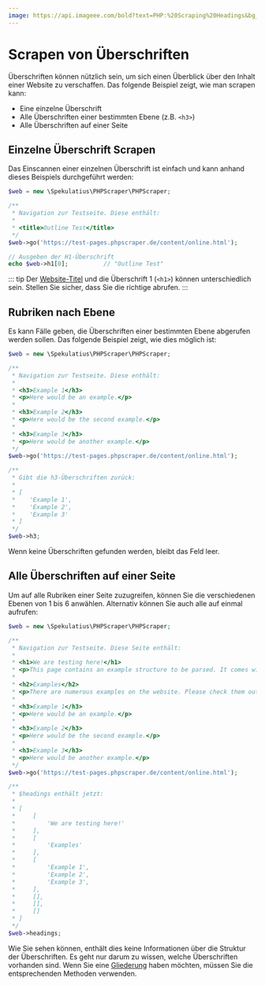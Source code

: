 ```yaml
---
image: https://api.imageee.com/bold?text=PHP:%20Scraping%20Headings&bg_image=https://images.unsplash.com/photo-1542762933-ab3502717ce7
---
```


# Scrapen von Überschriften

Überschriften können nützlich sein, um sich einen Überblick über den Inhalt einer Website zu verschaffen. Das folgende Beispiel zeigt, wie man scrapen kann:

 - Eine einzelne Überschrift
 - Alle Überschriften einer bestimmten Ebene (z.B. `<h3>`)
 - Alle Überschriften auf einer Seite


## Einzelne Überschrift Scrapen

Das Einscannen einer einzelnen Überschrift ist einfach und kann anhand dieses Beispiels durchgeführt werden:

```php
$web = new \Spekulatius\PHPScraper\PHPScraper;

/**
 * Navigation zur Testseite. Diese enthält:
 *
 * <title>Outline Test</title>
 */
$web->go('https://test-pages.phpscraper.de/content/online.html');

// Ausgeben der H1-Überschrift
echo $web->h1[0];          // "Outline Test"
```

::: tip
Der [Website-Titel](/de/examples/scrape-website-title.html) und die Überschrift 1 (`<h1>`) können unterschiedlich sein. Stellen Sie sicher, dass Sie die richtige abrufen.
:::


## Rubriken nach Ebene

Es kann Fälle geben, die Überschriften einer bestimmten Ebene abgerufen werden sollen. Das folgende Beispiel zeigt, wie dies möglich ist:

```php
$web = new \Spekulatius\PHPScraper\PHPScraper;

/**
 * Navigation zur Testseite. Diese enthält:
 *
 * <h3>Example 1</h3>
 * <p>Here would be an example.</p>
 *
 * <h3>Example 2</h3>
 * <p>Here would be the second example.</p>
 *
 * <h3>Example 3</h3>
 * <p>Here would be another example.</p>
 */
$web->go('https://test-pages.phpscraper.de/content/online.html');

/**
 * Gibt die h3-Überschriften zurück:
 *
 * [
 *    'Example 1',
 *    'Example 2',
 *    'Example 3'
 * ]
 */
$web->h3;
```

Wenn keine Überschriften gefunden werden, bleibt das Feld leer.


## Alle Überschriften auf einer Seite

Um auf alle Rubriken einer Seite zuzugreifen, können Sie die verschiedenen Ebenen von 1 bis 6 anwählen. Alternativ können Sie auch alle auf einmal aufrufen:


```php
$web = new \Spekulatius\PHPScraper\PHPScraper;

/**
 * Navigation zur Testseite. Diese Seite enthält:
 *
 * <h1>We are testing here!</h1>
 * <p>This page contains an example structure to be parsed. It comes with a number of headings and nested paragraphs as an scrape example.</p>
 *
 * <h2>Examples</h2>
 * <p>There are numerous examples on the website. Please check them out to get more context on how scraping works.</p>
 *
 * <h3>Example 1</h3>
 * <p>Here would be an example.</p>
 *
 * <h3>Example 2</h3>
 * <p>Here would be the second example.</p>
 *
 * <h3>Example 3</h3>
 * <p>Here would be another example.</p>
 */
$web->go('https://test-pages.phpscraper.de/content/online.html');

/**
 * $headings enthält jetzt:
 *
 * [
 *     [
 *         'We are testing here!'
 *     ],
 *     [
 *         'Examples'
 *     ],
 *     [
 *         'Example 1',
 *         'Example 2',
 *         'Example 3',
 *     ],
 *     [],
 *     [],
 *     []
 * ]
 */
$web->headings;
```

Wie Sie sehen können, enthält dies keine Informationen über die Struktur der Überschriften. Es geht nur darum zu wissen, welche Überschriften vorhanden sind. Wenn Sie eine [Gliederung](/de/examples/outline.html) haben möchten, müssen Sie die entsprechenden Methoden verwenden.
